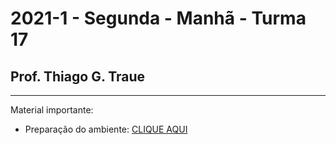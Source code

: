 # 2021-1 - Segunda - Manhã - Turma 17
## Prof. Thiago G. Traue

---

Material importante:

- Preparação do ambiente: [CLIQUE AQUI](https://github.com/traue/2021-1_segunda_manha/wiki/Prepara%C3%A7%C3%A3o-do-Ambiente-de-desenvolvimento)
